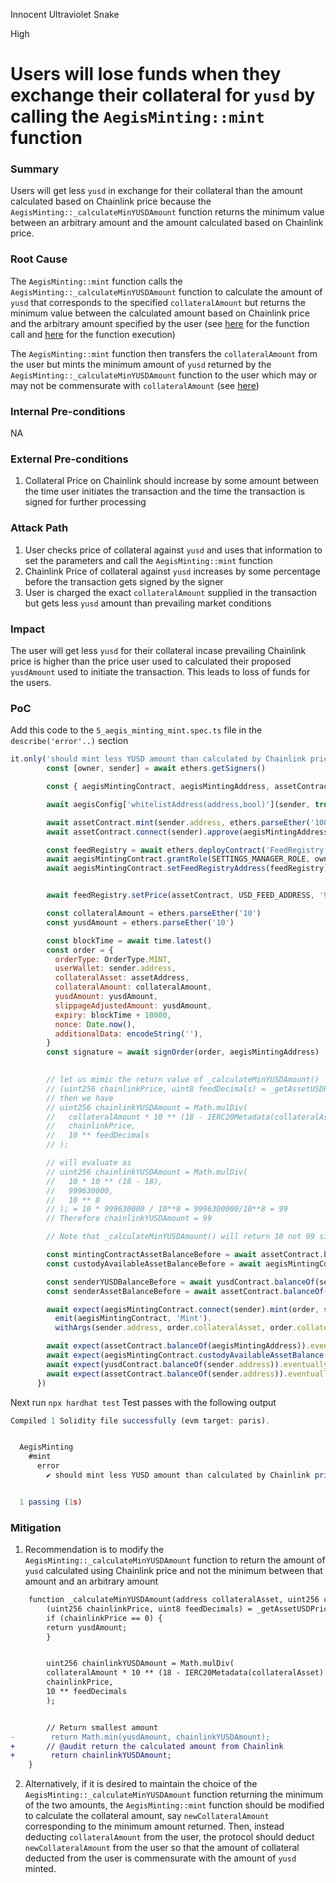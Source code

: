 Innocent Ultraviolet Snake

High

# Users will lose funds when they exchange their collateral for `yusd` by calling the `AegisMinting::mint` function

### Summary

Users will get less `yusd` in exchange for their collateral than the amount calculated based on Chainlink price because the `AegisMinting::_calculateMinYUSDAmount` function returns the minimum value between an arbitrary amount and the amount calculated based on Chainlink price.

### Root Cause

The `AegisMinting::mint` function calls the `AegisMinting::_calculateMinYUSDAmount` function to calculate the amount of `yusd` that corresponds to the specified `collateralAmount` but returns the minimum value between the calculated amount based on Chainlink price and the arbitrary amount specified by the user (see [here](https://github.com/sherlock-audit/2025-04-aegis-op-grant/blob/main/aegis-contracts/contracts/AegisMinting.sol#L254) for the function call and [here](https://github.com/sherlock-audit/2025-04-aegis-op-grant/blob/main/aegis-contracts/contracts/AegisMinting.sol#L735-L749) for the function execution)

The `AegisMinting::mint` function then transfers the `collateralAmount` from the user but mints the minimum amount of `yusd` returned by the `AegisMinting::_calculateMinYUSDAmount` function to the user which may or may not be commensurate with `collateralAmount` (see [here](https://github.com/sherlock-audit/2025-04-aegis-op-grant/blob/main/aegis-contracts/contracts/AegisMinting.sol#L265-L266))

### Internal Pre-conditions

NA

### External Pre-conditions

1. Collateral Price on Chainlink should increase by some amount between the time user initiates the transaction and the time the transaction is signed for further processing

### Attack Path

1. User checks price of collateral against `yusd` and uses that information to set the parameters and call the `AegisMinting::mint` function
2. Chainlink Price of collateral against `yusd` increases by some percentage before the transaction gets signed by the signer
3. User is charged the exact `collateralAmount` supplied in the transaction but gets less `yusd` amount than prevailing market conditions

### Impact

The user will get less `yusd` for their collateral incase prevailing Chainlink price is higher than the price user used to calculated their proposed `yusdAmount` used to initiate the transaction. This leads to loss of funds for the users.

### PoC

Add this code to the `5_aegis_minting_mint.spec.ts` file in the `describe('error'..)` section

```javascript
it.only('should mint less YUSD amount than calculated by Chainlink pricefeed', async () => {
        const [owner, sender] = await ethers.getSigners()

        const { aegisMintingContract, aegisMintingAddress, assetContract, assetAddress, aegisConfig, yusdContract } = await loadFixture(deployFixture)

        await aegisConfig['whitelistAddress(address,bool)'](sender, true)

        await assetContract.mint(sender.address, ethers.parseEther('100'))
        await assetContract.connect(sender).approve(aegisMintingAddress, ethers.parseEther('100'))

        const feedRegistry = await ethers.deployContract('FeedRegistry')
        await aegisMintingContract.grantRole(SETTINGS_MANAGER_ROLE, owner)
        await aegisMintingContract.setFeedRegistryAddress(feedRegistry)


        await feedRegistry.setPrice(assetContract, USD_FEED_ADDRESS, '999630000')

        const collateralAmount = ethers.parseEther('10')
        const yusdAmount = ethers.parseEther('10')

        const blockTime = await time.latest()
        const order = {
          orderType: OrderType.MINT,
          userWallet: sender.address,
          collateralAsset: assetAddress,
          collateralAmount: collateralAmount,
          yusdAmount: yusdAmount,
          slippageAdjustedAmount: yusdAmount,
          expiry: blockTime + 10000,
          nonce: Date.now(),
          additionalData: encodeString(''),
        }
        const signature = await signOrder(order, aegisMintingAddress)

        
        // let us mimic the return value of _calculateMinYUSDAmount()
        // (uint256 chainlinkPrice, uint8 feedDecimals) = _getAssetUSDPriceChainlink(collateralAsset); will return chainlinkPrice = 999630000, and feedDecimals = 8
        // then we have 
        // uint256 chainlinkYUSDAmount = Math.mulDiv(
        //   collateralAmount * 10 ** (18 - IERC20Metadata(collateralAsset).decimals()),
        //   chainlinkPrice,
        //   10 ** feedDecimals
        // );

        // will evaluate as 
        // uint256 chainlinkYUSDAmount = Math.mulDiv(
        //   10 * 10 ** (18 - 18),
        //   999630000,
        //   10 ** 8
        // ); = 10 * 999630000 / 10**8 = 9996300000/10**8 = 99
        // Therefore chainlinkYUSDAmount = 99

        // Note that _calculateMinYUSDAmount() will return 10 not 99 since it returns the minimum

        const mintingContractAssetBalanceBefore = await assetContract.balanceOf(aegisMintingAddress)
        const custodyAvailableAssetBalanceBefore = await aegisMintingContract.custodyAvailableAssetBalance(assetAddress)

        const senderYUSDBalanceBefore = await yusdContract.balanceOf(sender.address)
        const senderAssetBalanceBefore = await assetContract.balanceOf(sender.address)

        await expect(aegisMintingContract.connect(sender).mint(order, signature)).to.
          emit(aegisMintingContract, 'Mint').
          withArgs(sender.address, order.collateralAsset, order.collateralAmount, order.yusdAmount, 0)

        await expect(assetContract.balanceOf(aegisMintingAddress)).eventually.to.be.equal(mintingContractAssetBalanceBefore + collateralAmount)
        await expect(aegisMintingContract.custodyAvailableAssetBalance(assetAddress)).eventually.to.be.equal(custodyAvailableAssetBalanceBefore + collateralAmount)
        await expect(yusdContract.balanceOf(sender.address)).eventually.to.be.equal(senderYUSDBalanceBefore + yusdAmount) // @audit-- note that user receives less yusdAmount compared to the Chainlink price calculation for the given collateralAmount
        await expect(assetContract.balanceOf(sender.address)).eventually.to.be.equal(senderAssetBalanceBefore - collateralAmount)
      })
```
Next run `npx hardhat test`
Test passes with the following output

```javascript
Compiled 1 Solidity file successfully (evm target: paris).


  AegisMinting
    #mint
      error
        ✔ should mint less YUSD amount than calculated by Chainlink pricefeed (1207ms)


  1 passing (1s)
```

### Mitigation

1. Recommendation is to modify the `AegisMinting::_calculateMinYUSDAmount` function to return the amount of `yusd` calculated using Chainlink price and not the minimum between that amount and an arbitrary amount

```diff
    function _calculateMinYUSDAmount(address collateralAsset, uint256 collateralAmount, uint256 yusdAmount) internal view returns (uint256) {
        (uint256 chainlinkPrice, uint8 feedDecimals) = _getAssetUSDPriceChainlink(collateralAsset);
        if (chainlinkPrice == 0) {
        return yusdAmount;
        }


        uint256 chainlinkYUSDAmount = Math.mulDiv(
        collateralAmount * 10 ** (18 - IERC20Metadata(collateralAsset).decimals()),
        chainlinkPrice,
        10 ** feedDecimals
        );


        // Return smallest amount
-        return Math.min(yusdAmount, chainlinkYUSDAmount);
+       // @audit return the calculated amount from Chainlink
+        return chainlinkYUSDAmount;
    }
```

2. Alternatively, if it is desired to maintain the choice of the `AegisMinting::_calculateMinYUSDAmount` function returning the minimum of the two amounts, the `AegisMinting::mint` function should be modified to calculate the collateral amount, say `newCollateralAmount` corresponding to the minimum amount returned. Then, instead deducting `collateralAmount` from the user, the protocol should deduct `newCollateralAmount` from the user so that the amount of collateral deducted from the user is commensurate with the amount of `yusd` minted.